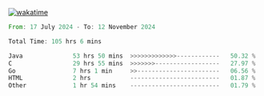 [![wakatime](https://wakatime.com/badge/user/5970ac98-85fb-4bfd-a7d8-142e7d5bd274.svg)](https://wakatime.com/@5970ac98-85fb-4bfd-a7d8-142e7d5bd274)

<!--START_SECTION:waka-->

```rust
From: 17 July 2024 - To: 12 November 2024

Total Time: 105 hrs 6 mins

Java              53 hrs 50 mins  >>>>>>>>>>>>>------------   50.32 %
C                 29 hrs 55 mins  >>>>>>>------------------   27.97 %
Go                7 hrs 1 min     >>-----------------------   06.56 %
HTML              2 hrs           -------------------------   01.87 %
Other             1 hr 54 mins    -------------------------   01.79 %
```

<!--END_SECTION:waka-->

